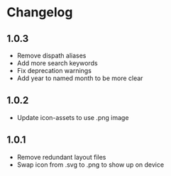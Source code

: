 # Changelog
## 1.0.3
- Remove dispath aliases
- Add more search keywords
- Fix deprecation warnings
- Add year to named month to be more clear
## 1.0.2
- Update icon-assets to use .png image
## 1.0.1
- Remove redundant layout files
- Swap icon from .svg to .png to show up on device